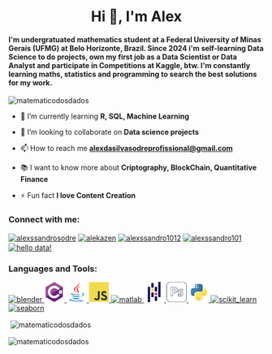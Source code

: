 <h1 align="center">Hi 👋, I'm Alex</h1>
<h4 align="left">I'm undergratuated mathematics student at a Federal University of Minas Gerais (UFMG) at Belo Horizonte, Brazil. Since 2024 i'm self-learning Data Science to do projects, own my first job as a Data Scientist or Data Analyst and participate in Competitions at Kaggle, btw. I'm constantly learning maths, statistics and programming to search the best solutions for my work.</h3>

<p align="left"> <img src="https://komarev.com/ghpvc/?username=matematicodosdados&label=Profile%20views&color=0e75b6&style=flat" alt="matematicodosdados" /> </p>

- 🌱 I’m currently learning **R, SQL, Machine Learning**

- 👯 I’m looking to collaborate on **Data science projects**

- 📫 How to reach me **alexdasilvasodreprofissional@gmail.com**

- 📚 I want to know more about **Criptography, BlockChain, Quantitative Finance** 

- ⚡ Fun fact **I love Content Creation**

<h3 align="left">Connect with me:</h3>
<p align="left">
<a href="https://linkedin.com/in/alexssandrosodre" target="blank"><img align="center" src="https://raw.githubusercontent.com/rahuldkjain/github-profile-readme-generator/master/src/images/icons/Social/linked-in-alt.svg" alt="alexssandrosodre" height="30" width="40" /></a>
<a href="https://kaggle.com/alekazen" target="blank"><img align="center" src="https://raw.githubusercontent.com/rahuldkjain/github-profile-readme-generator/master/src/images/icons/Social/kaggle.svg" alt="alekazen" height="30" width="40" /></a>
<a href="https://instagram.com/alexssandro1012" target="blank"><img align="center" src="https://raw.githubusercontent.com/rahuldkjain/github-profile-readme-generator/master/src/images/icons/Social/instagram.svg" alt="alexssandro1012" height="30" width="40" /></a>
<a href="https://medium.com/alexssandro101" target="blank"><img align="center" src="https://raw.githubusercontent.com/rahuldkjain/github-profile-readme-generator/master/src/images/icons/Social/medium.svg" alt="alexssandro101" height="30" width="40" /></a>
<a href="https://www.youtube.com/c/hello data!" target="blank"><img align="center" src="https://raw.githubusercontent.com/rahuldkjain/github-profile-readme-generator/master/src/images/icons/Social/youtube.svg" alt="hello data!" height="30" width="40" /></a>
</p>

<h3 align="left">Languages and Tools:</h3>
<p align="left"> <a href="https://www.blender.org/" target="_blank" rel="noreferrer"> <img src="https://download.blender.org/branding/community/blender_community_badge_white.svg" alt="blender" width="40" height="40"/> </a> <a href="https://www.w3schools.com/cs/" target="_blank" rel="noreferrer"> <img src="https://raw.githubusercontent.com/devicons/devicon/master/icons/csharp/csharp-original.svg" alt="csharp" width="40" height="40"/> </a> <a href="https://www.java.com" target="_blank" rel="noreferrer"> <img src="https://raw.githubusercontent.com/devicons/devicon/master/icons/java/java-original.svg" alt="java" width="40" height="40"/> </a> <a href="https://developer.mozilla.org/en-US/docs/Web/JavaScript" target="_blank" rel="noreferrer"> <img src="https://raw.githubusercontent.com/devicons/devicon/master/icons/javascript/javascript-original.svg" alt="javascript" width="40" height="40"/> </a> <a href="https://www.mathworks.com/" target="_blank" rel="noreferrer"> <img src="https://upload.wikimedia.org/wikipedia/commons/2/21/Matlab_Logo.png" alt="matlab" width="40" height="40"/> </a> <a href="https://pandas.pydata.org/" target="_blank" rel="noreferrer"> <img src="https://raw.githubusercontent.com/devicons/devicon/2ae2a900d2f041da66e950e4d48052658d850630/icons/pandas/pandas-original.svg" alt="pandas" width="40" height="40"/> </a> <a href="https://www.photoshop.com/en" target="_blank" rel="noreferrer"> <img src="https://raw.githubusercontent.com/devicons/devicon/master/icons/photoshop/photoshop-line.svg" alt="photoshop" width="40" height="40"/> </a> <a href="https://www.python.org" target="_blank" rel="noreferrer"> <img src="https://raw.githubusercontent.com/devicons/devicon/master/icons/python/python-original.svg" alt="python" width="40" height="40"/> </a> <a href="https://scikit-learn.org/" target="_blank" rel="noreferrer"> <img src="https://upload.wikimedia.org/wikipedia/commons/0/05/Scikit_learn_logo_small.svg" alt="scikit_learn" width="40" height="40"/> </a> <a href="https://seaborn.pydata.org/" target="_blank" rel="noreferrer"> <img src="https://seaborn.pydata.org/_images/logo-mark-lightbg.svg" alt="seaborn" width="40" height="40"/> </a> </p>

<p>&nbsp;<img align="center" src="https://github-readme-stats.vercel.app/api?username=matematicodosdados&show_icons=true&locale=en" alt="matematicodosdados" /></p>

<p><img align="center" src="https://github-readme-streak-stats.herokuapp.com/?user=matematicodosdados&" alt="matematicodosdados" /></p>
